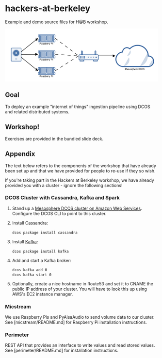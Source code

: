 # hackers-at-berkeley
Example and demo source files for H@B workshop.

![Ingestion Pipeline](/img/ingestion-pipeline.png?raw=true)

## Goal

To deploy an example "internet of things" ingestion pipeline using DCOS and related distributed systems.

## Workshop!

Exercises are provided in the bundled slide deck.

## Appendix

The text below refers to the components of the workshop that have already been set up and that we have provided for people to re-use if they so wish.

If you're taking part in the Hackers at Berkeley workshop, we have already provided you with a cluster - ignore the following sections!

### DCOS Cluster with Cassandra, Kafka and Spark

1. Stand up a [Mesosphere DCOS cluster on Amazon Web Services](https://mesosphere.com/product/). Configure the DCOS CLI to point to this cluster.

2. Install [Cassandra](https://docs.mesosphere.com/services/cassandra/):

    `dcos package install cassandra`

3. Install [Kafka](https://docs.mesosphere.com/services/kafka/):

    `dcos package install kafka`

4. Add and start a Kafka broker:

    ```
    dcos kafka add 0
    dcos kafka start 0
    ```

5. Optionally, create a nice hostname in Route53 and set it to CNAME the public IP address of your cluster. You will have to look this up using AWS's EC2 instance manager.


### Micstream

We use Raspberry Pis and PyAlsaAudio to send volume data to our cluster. See [micstream/README.md] for Raspberry Pi installation instructions.

### Perimeter

REST API that provides an interface to write values and read stored values. See [perimeter/README.md] for installation instructions.
